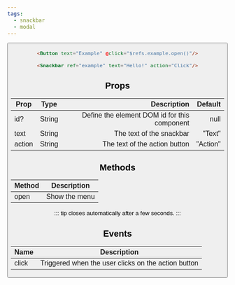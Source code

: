```yaml
---
tags:
  - snackbar
  - modal
---
```


<DisplayComponent>
<Button text="Example" @click="$refs.example.open()"/>
<Snackbar
ref="example"
text="Hello!"
action="Click"
/>
</DisplayComponent>

```html
<Button text="Example" @click="$refs.example.open()"/>

<Snackbar ref="example" text="Hello!" action="Click"/>
```
## Props

| Prop        | Type           | Description  | Default |
| ------------- |:-------------:| -----:| -----:|
| id? | String | Define the element DOM id for this component | null |
| text | String | The text of the snackbar | "Text" |
| action | String | The text of the action button | "Action" |

## Methods

| Method        | Description  |
| ------------- |:-------------:|
| open | Show the menu |

::: tip
closes automatically after a few seconds.
:::

## Events

| Name        | Description           |
| ------------- |:-------------:|
| click | Triggered when the user clicks on the action button |